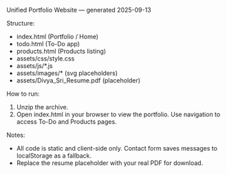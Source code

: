 Unified Portfolio Website — generated 2025-09-13

Structure:
- index.html      (Portfolio / Home)
- todo.html       (To-Do app)
- products.html   (Products listing)
- assets/css/style.css
- assets/js/*.js
- assets/images/* (svg placeholders)
- assets/Divya_Sri_Resume.pdf (placeholder)

How to run:
1. Unzip the archive.
2. Open index.html in your browser to view the portfolio. Use navigation to access To-Do and Products pages.

Notes:
- All code is static and client-side only. Contact form saves messages to localStorage as a fallback.
- Replace the resume placeholder with your real PDF for download.
